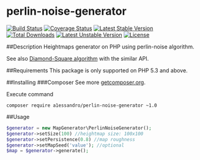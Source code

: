 # perlin-noise-generator

[![Build Status](https://travis-ci.org/A1essandro/perlin-noise-generator.svg)](https://travis-ci.org/A1essandro/perlin-noise-generator) [![Coverage Status](https://coveralls.io/repos/A1essandro/perlin-noise-generator/badge.svg?branch=master&service=github)](https://coveralls.io/github/A1essandro/perlin-noise-generator?branch=master) [![Latest Stable Version](https://poser.pugx.org/a1essandro/perlin-noise/v/stable)](https://packagist.org/packages/a1essandro/perlin-noise) [![Total Downloads](https://poser.pugx.org/a1essandro/perlin-noise/downloads)](https://packagist.org/packages/a1essandro/perlin-noise) [![Latest Unstable Version](https://poser.pugx.org/a1essandro/perlin-noise/v/unstable)](https://packagist.org/packages/a1essandro/perlin-noise) [![License](https://poser.pugx.org/a1essandro/perlin-noise/license)](https://packagist.org/packages/a1essandro/perlin-noise)

##Description
Heightmaps generator on PHP using perlin-noise algorithm.

See also [Diamond-Square algorithm](https://github.com/A1essandro/Diamond-And-Square) with the similar API.

##Requirements
This package is only supported on PHP 5.3 and above.

##Installing
###Composer
See more [getcomposer.org](http://getcomposer.org).

Execute command 
```
composer require a1essandro/perlin-noise-generator ~1.0
```

##Usage

```php
$generator = new MapGenerator\PerlinNoiseGenerator();
$generator->setSize(100) //heightmap size: 100x100
$generator->setPersistence(0.8) //map roughness
$generator->setMapSeed('value'); //optional
$map = $generator->generate();
```
